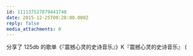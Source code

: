 ```yaml
---
id: 111137527879441748
date: 2015-12-25T00:28:00.000Z
reply: false
media_attachments: 0
---
```


分享了 125db 的歌单《『震撼心灵的史诗音乐』》K『震撼心灵的史诗音乐』 (

